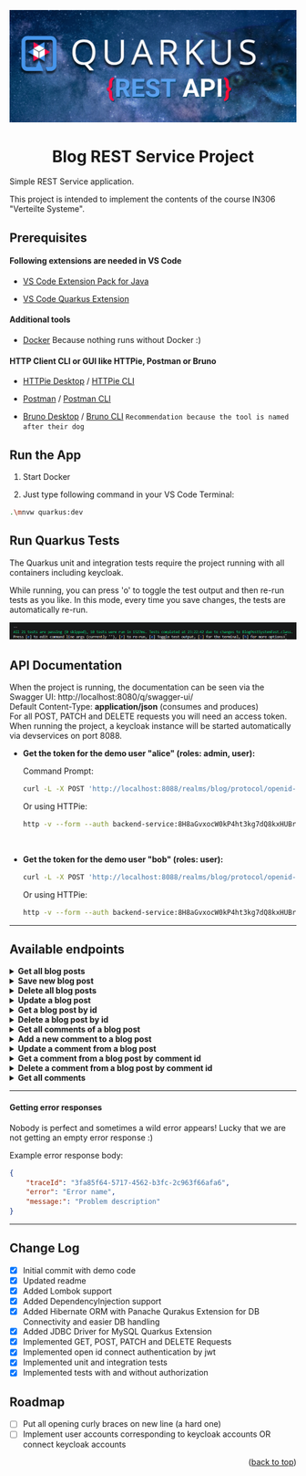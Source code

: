 <a name="readme-top"></a>

![Quarkus](readme-images/quarkus_project_banner.png)

<h1 align="center">Blog REST Service Project</h1>

Simple REST Service application.

This project is intended to implement the contents of the course IN306 "Verteilte Systeme".


## Prerequisites

#### Following extensions are needed in VS Code

*  [VS Code Extension Pack for Java](https://marketplace.visualstudio.com/items?itemName=vscjava.vscode-java-pack)

*  [VS Code Quarkus Extension](https://marketplace.visualstudio.com/items?itemName=redhat.vscode-quarkus)

#### Additional tools

*  [Docker](https://www.docker.com/products/docker-desktop/) Because nothing runs without Docker :)

#### HTTP Client CLI or GUI like HTTPie, Postman or Bruno

* [HTTPie Desktop](https://httpie.io/download) / [HTTPie CLI](https://httpie.io/docs/cli/installation)

* [Postman](https://www.postman.com/) / [Postman CLI](https://learning.postman.com/docs/postman-cli/postman-cli-installation/)

* [Bruno Desktop](https://www.usebruno.com/downloads) / [Bruno CLI](https://docs.usebruno.com/bru-cli/overview) `Recommendation because the tool is named after their dog`

## Run the App

1. Start Docker

2. Just type following command in your VS Code Terminal:

```sh
.\mnvw quarkus:dev
```

## Run Quarkus Tests

The Quarkus unit and integration tests require the project running with all containers including keycloak.

While running, you can press 'o' to toggle the test output and then re-run tests as you like. In this mode, every time you save changes, the tests are automatically re-run.

![Quarkus test screenshot](images/QuarkusTests.png)

## API Documentation

When the project is running, the documentation can be seen via the  Swagger UI: http://localhost:8080/q/swagger-ui/<br>
Default Content-Type: <b>application/json</b> (consumes and produces)<br>
For all POST, PATCH and DELETE requests you will need an access token. When running the project, a keycloak instance will be started automatically via devservices on port 8088.<br>

* **Get the token for the demo user "alice" (roles: admin, user):**

    Command Prompt:
    ```sh
    curl -L -X POST 'http://localhost:8088/realms/blog/protocol/openid-connect/token' --data-urlencode 'client_id=backend-service' --data-urlencode 'client_secret=8H8aGvxocW0kP4ht3kg7dQ8kxHUBr8c8' --data-urlencode 'grant_type=password' --data-urlencode 'username=alice' --data-urlencode 'password=alice'
    ```

    Or using HTTPie:
    ```sh
    http -v --form --auth backend-service:8H8aGvxocW0kP4ht3kg7dQ8kxHUBr8c8 POST http://localhost:8088/realms/blog/protocol/openid-connect/token username=alice password=alice grant_type=password
    ```

<br>

* **Get the token for the demo user "bob" (roles: user):**

    ```sh
    curl -L -X POST 'http://localhost:8088/realms/blog/protocol/openid-connect/token' --data-urlencode 'client_id=backend-service' --data-urlencode 'client_secret=8H8aGvxocW0kP4ht3kg7dQ8kxHUBr8c8' --data-urlencode 'grant_type=password' --data-urlencode 'username=bob' --data-urlencode 'password=bobs_password'
    ```

    Or using HTTPie:
    ```sh
    http -v --form --auth backend-service:8H8aGvxocW0kP4ht3kg7dQ8kxHUBr8c8 POST http://localhost:8088/realms/blog/protocol/openid-connect/token username=bob password=bobs_password grant_type=password
    ```

<!-- When the project is running, the documentation can be seen via the [Swagger UI](http://localhost:8080/q/swagger-ui/) -->

<!------------------------------------------------------------------------------------------------------------------>

---

## Available endpoints

<details>
<summary><b>Get all blog posts</b></summary>

* **Type:** GET
* **Path:** host:port/blogs
* **Constraints:** none
* **Response types:** `200 OK` `404 NOT FOUND` `500 ERROR`
* **Example response body:**
    ```json
    [
        {
            "id": 1,
            "title": "Blog post title",
            "content": "Awesome content",
            "author": "Spongebob Squarepants",
            "createdAt": "2022-03-10T16:15:50Z",
            "lastEditedAt": "2022-03-10T16:15:50Z",
            "comments": [
            {
                "id": 1,
                "blogId": 1,
                "commentNumber": 1,
                "content": "You live in an ananas...",
                "author": "Patrick Star",
                "createdAt": "2022-03-10T16:15:50Z",
                "lastEditedAt": "2022-03-10T16:15:50Z"
            }
            ]
        }
    ]
    ```

* **Request with HTTPie CLI:**
    ```sh
    http -v GET :8080/blogs
    ```

    **Using a filter:**
    ```sh
    http -v GET :8080/blogs searchString=="your search string"
    ```
</details>

<!------------------------------------------------------------------------------------------------------------------>

<details>
<summary><b>Save new blog post</b></summary>

* **Type:** POST
* **Path:** host:port/blogs
* **Constraints:** Authenticated, user role
* **Response types:** `201 CREATED` `401 NOT AUTHORIZED` `403 NOT ALLOWED` `409 CONFLICT` `500 ERROR`
* **Example request body:**
    Note that only the title and content has to be submitted. The rest is generated automatically.
    ```json
    {
        "title": "Super blog title",
        "content": "Even better content"
    }
    ```

* **Example response body:**
    ```json
    {
        "id": 1,
        "title": "Blog post title",
        "content": "Awesome content",
        "author": "Spongebob Squarepants",
        "createdAt": "2022-03-10T16:15:50Z",
        "lastEditedAt": null,
        "comments": null
    }
    ```

* **Request with HTTPie CLI:**
    ```sh
    http -v POST :8080/blogs title="Your Blogtitle" content="Your Blogcontent" 'Authorization: Bearer {token}'
    ```
</details>

<!------------------------------------------------------------------------------------------------------------------>

<details>
<summary><b>Delete all blog posts</b></summary>

* **Type:** DELETE
* **Path:** host:port/blogs
* **Constraints:** Authenticated, admin role
* **Response types:** `204 NO CONTENT` `401 NOT AUTHORIZED` `403 NOT ALLOWED` `500 ERROR`

* **Request with HTTPie CLI:**
    ```sh
    http -v DELETE :8080/blogs 'Authorization: Bearer {token}'
    ```
</details>

<!------------------------------------------------------------------------------------------------------------------>

<details>
<summary><b>Update a blog post</b></summary>

* **Type:** PATCH
* **Path:** host:port/blogs
* **Constraints:** Authenticated, user role
* **Response types:** `200 OK` `401 NOT AUTHORIZED` `403 NOT ALLOWED` `404 NOT FOUND` `500 ERROR`
* **Example request body:**
    ```json
    {
        "id": 1,
        "title": "My first blog post",
        "content": "This is my first updated blog post.",
        "createdAt": "2024-08-25T15:18:29.610083Z",
        "lastEditedAt": null,
        "comments": null
    }
    ```

* **Example response body:**
    ```json
    {
        "id": 1,
        "title": "Updated blog title",
        "content": "Updated blog content",
        "createdAt": "2024-08-25T15:18:29.610083Z",
        "lastEditedAt": "2024-08-25T15:18:29.610083Z",
        "comments": null
    }
    ```

* **Request with HTTPie CLI:**
    ```sh
    http -v PATCH :8080/blogs id=1 title="Updated blog title" content="Updated blog content" 'Authorization: Bearer {token}'
    ```
</details>

<!------------------------------------------------------------------------------------------------------------------>

<details>
<summary><b>Get a blog post by id</b></summary>

* **Type:** GET
* **Path:** host:port/blogs/{blogId}
* **Constraints:** none
* **Response types:** `200 OK` `404 NOT FOUND` `500 ERROR`
* **Example response body:**
    ```json
    {
        "id": 1,
        "title": "Blog title",
        "content": "Blog content",
        "createdAt": "2024-08-25T15:18:29.610083Z",
        "lastEditedAt": "2024-08-25T15:18:29.610083Z",
        "comments": null
    }
    ```

* **Request with HTTPie CLI:**
    ```sh
    http -v GET :8080/blogs/1
    ```
</details>

<!------------------------------------------------------------------------------------------------------------------>

<details>
<summary><b>Delete a blog post by id</b></summary>

* **Type:** DELETE
* **Path:** host:port/blogs/{blogId}
* **Constraints:** Authenticated, user role
* **Response types:** `204 NO CONTENT` `401 NOT AUTHORIZED` `403 NOT ALLOWED` `404 NOT FOUND` `500 ERROR`
* **Request with HTTPie CLI:**
    ```sh
    http -v DELETE :8080/blogs/1 'Authorization: Bearer {token}'
    ```
</details>

<!------------------------------------------------------------------------------------------------------------------>

<details>
<summary><b>Get all comments of a blog post</b></summary>

* **Type:** GET
* **Path:** host:port/blogs/{blogId}/comments
* **Constraints:** none
* **Response types:** `200 OK` `404 NOT FOUND` `500 ERROR`
* **Example response body:**
    ```json
    [
        {
            "id": 1,
            "blogId": 1,
            "commentNumber": 1,
            "content": "This is a nonsense comment",
            "author": "Sheldon Plankton",
            "createdAt": "2022-03-10T16:15:50Z",
            "lastEditedAt": "2022-03-10T16:15:50Z"
        }
    ]
    ```

* **Request with HTTPie CLI:**
    ```sh
    http -v GET :8080/blogs/1/comments
    ```
</details>

<!------------------------------------------------------------------------------------------------------------------>

<details>
<summary><b>Add a new comment to a blog post</b></summary>

* **Type:** POST
* **Path:** host:port/blogs/{blogId}/comments
* **Constraints:** Authenticated, user role
* **Response types:** `201 CREATED` `401 NOT AUTHORIZED` `403 NOT ALLOWED` `409 CONFLICT` `500 ERROR`
* **Example request body:**
    Note that only the content has to be submitted. The rest is generated automatically.
    ```json
    {
        "content": "This is an example comment."
    }
    ```

* **Example response body:**
    ```json
    {
        "id": 1,
        "blogId": 1,
        "commentNumber": 1,
        "content": "This is an example comment.",
        "createdAt": "2024-08-25T15:18:29.610083Z",
        "lastEditedAt": null
    }
    ```

* **Request with HTTPie CLI:**
    ```sh
    http -v POST :8080/blogs/1/comments content="Your Blogcontent" 'Authorization: Bearer {token}'
    ```
</details>

<!------------------------------------------------------------------------------------------------------------------>

<details>
<summary><b>Update a comment from a blog post</b></summary>

* **Type:** PATCH
* **Path:** host:port/blogs/{blogId}/comments
* **Constraints:** Authenticated, user role
* **Response types:** `200 OK` `401 NOT AUTHORIZED` `403 NOT ALLOWED` `404 NOT FOUND` `500 ERROR`
* **Example request body:**
    ```json
    {
        "id": 1,
        "blogId": 1,
        "commentNumber": 1,
        "content": "This is an example comment.",
        "createdAt": "2024-08-25T15:18:29.610083Z",
        "lastEditedAt": null
    }
    ```

* **Example response body:**
    ```json
    {
        "id": 1,
        "blogId": 1,
        "commentNumber": 1,
        "content": "Updated comment example.",
        "createdAt": "2024-08-25T15:18:29.610083Z",
        "lastEditedAt": "2024-08-25T15:18:29.610083Z"
    }
    ```

* **Request with HTTPie CLI:**
    ```sh
    http -v PATCH :8080/blogs/1/comments id=1 content="Updated comment example." 'Authorization: Bearer {token}'
    ```
</details>

<!------------------------------------------------------------------------------------------------------------------>

<details>
<summary><b>Get a comment from a blog post by comment id</b></summary>

* **Type:** GET
* **Path:** host:port/blogs/{blogId}/comments/{commentId}
* **Constraints:** none
* **Response types:** `200 OK` `404 NOT FOUND` `500 ERROR`
* **Example response body:**
    ```json
    {
        "id": 1,
        "blogId": 1,
        "commentNumber": 1,
        "content": "This is an example comment.",
        "createdAt": "2024-08-25T15:18:29.610083Z",
        "lastEditedAt": null
    }
    ```

* **Request with HTTPie CLI:**
    ```sh
    http -v GET :8080/blogs/1/comments/1
    ```
</details>

<!------------------------------------------------------------------------------------------------------------------>

<details>
<summary><b>Delete a comment from a blog post by comment id</b></summary>

* **Type:** DELETE
* **Path:** host:port/blogs/{blogId}/comments/{commentId}
* **Constraints:** Authenticated, user role
* **Response types:** `204 NO CONTENT` `401 NOT AUTHORIZED` `403 NOT ALLOWED` `404 NOT FOUND` `500 ERROR`
* **Request with HTTPie CLI:**
    ```sh
    http -v DELETE :8080/blogs/1/comments/1 'Authorization: Bearer {token}'
    ```
</details>

<!------------------------------------------------------------------------------------------------------------------>

<details>
<summary><b>Get all comments</b></summary>

* **Type:** GET
* **Path:** host:port/comments
* **Constraints:** none
* **Response types:** `200 OK` `404 NOT FOUND` `500 ERROR`
* **Example response body:**
    ```json
    [
        {
            "id": 1,
            "blogId": 1,
            "commentNumber": 1,
            "content": "This is an example comment.",
            "createdAt": "2024-08-25T15:18:29.610083Z",
            "lastEditedAt": null
        }
    ]
    ```

* **Request with HTTPie CLI:**
    ```sh
    http -v GET :8080/comments
    ```

    **Using a filter:**
    ```sh
    http -v GET :8080/comments searchString=="your search string"
    ```
</details>

<!------------------------------------------------------------------------------------------------------------------>

---

#### Getting error responses

Nobody is perfect and sometimes a wild error appears!
Lucky that we are not getting an empty error response :)

Example error response body:
```json
{
    "traceId": "3fa85f64-5717-4562-b3fc-2c963f66afa6",
    "error": "Error name",
    "message:": "Problem description"
}
```

<!------------------------------------------------------------------------------------------------------------------>

---

## Change Log

* [x] Initial commit with demo code
* [x] Updated readme
* [x] Added Lombok support
* [x] Added DependencyInjection support
* [x] Added Hibernate ORM with Panache Qurakus Extension for DB Connectivity and easier DB handling
* [x] Added JDBC Driver for MySQL Quarkus Extension
* [x] Implemented GET, POST, PATCH and DELETE Requests
* [x] Implemented open id connect authentication by jwt
* [x] Implemented unit and integration tests
* [x] Implemented tests with and without authorization

## Roadmap

* [ ] Put all opening curly braces on new line (a hard one)
* [ ] Implement user accounts corresponding to keycloak accounts OR connect keycloak accounts

<!------------------------------------------------------------------------------------------------------------------>

<p align="right">(<a href="#readme-top">back to top</a>)</p>